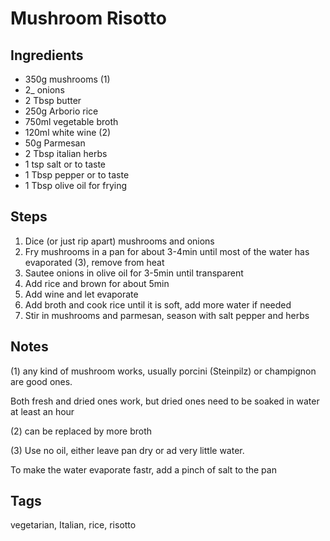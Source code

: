 # Mushroom Risotto

## Ingredients

* 350g mushrooms (1)
* 2_ onions
* 2 Tbsp butter
* 250g Arborio rice
* 750ml vegetable broth
* 120ml white wine (2)
* 50g Parmesan 
* 2 Tbsp italian herbs
* 1 tsp salt or to taste
* 1 Tbsp pepper or to taste
* 1 Tbsp olive oil for frying

## Steps

1. Dice (or just rip apart) mushrooms and onions
2. Fry mushrooms in a pan for about 3-4min until most of the water has evaporated (3), remove from heat
3. Sautee onions in olive oil for 3-5min until transparent
4. Add rice and brown for about 5min
5. Add wine and let evaporate
6. Add broth and cook rice until it is soft, add more water if needed
7. Stir in mushrooms and parmesan, season with salt pepper and herbs

## Notes

(1) any kind of mushroom works, usually porcini (Steinpilz) or champignon are good ones.

Both fresh and dried ones work, but dried ones need to be soaked in water at least an hour 

(2) can be replaced by more broth

(3) Use no oil, either leave pan dry or ad very little water.

To make the water evaporate fastr, add a pinch of salt to the pan

## Tags
vegetarian, Italian, rice, risotto
